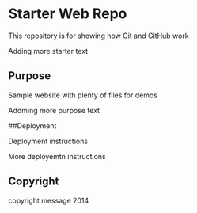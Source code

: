 # Starter Web Repo

This repository is for showing how Git and GitHub work

Adding more starter text

## Purpose

Sample website with plenty of files for demos

Addming more purpose text

##Deployment

Deployment instructions

More deployemtn instructions

## Copyright

copyright message 2014
